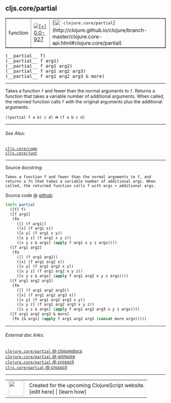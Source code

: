 ## cljs.core/partial



 <table border="1">
<tr>
<td>function</td>
<td><a href="https://github.com/cljsinfo/cljs-api-docs/tree/0.0-927"><img valign="middle" alt="[+] 0.0-927" title="Added in 0.0-927" src="https://img.shields.io/badge/+-0.0--927-lightgrey.svg"></a> </td>
<td>
[<img height="24px" valign="middle" src="http://i.imgur.com/1GjPKvB.png"> <samp>clojure.core/partial</samp>](http://clojure.github.io/clojure/branch-master/clojure.core-api.html#clojure.core/partial)
</td>
</tr>
</table>


 <samp>
(__partial__ f)<br>
</samp>
 <samp>
(__partial__ f arg1)<br>
</samp>
 <samp>
(__partial__ f arg1 arg2)<br>
</samp>
 <samp>
(__partial__ f arg1 arg2 arg3)<br>
</samp>
 <samp>
(__partial__ f arg1 arg2 arg3 & more)<br>
</samp>

---

Takes a function `f` and fewer than the normal arguments to `f`. Returns a
function that takes a variable number of additional arguments. When called, the
returned function calls `f` with the original arguments plus the additional
arguments.

`((partial f a b) c d)` => `(f a b c d)`



---


###### See Also:

[`cljs.core/comp`](../cljs.core/comp.md)<br>
[`cljs.core/juxt`](../cljs.core/juxt.md)<br>

---


Source docstring:

```
Takes a function f and fewer than the normal arguments to f, and
returns a fn that takes a variable number of additional args. When
called, the returned function calls f with args + additional args.
```


Source code @ [github](https://github.com/clojure/clojurescript/blob/r3269/src/main/cljs/cljs/core.cljs#L3671-L3698):

```clj
(defn partial
  ([f] f)
  ([f arg1]
   (fn
     ([] (f arg1))
     ([x] (f arg1 x))
     ([x y] (f arg1 x y))
     ([x y z] (f arg1 x y z))
     ([x y z & args] (apply f arg1 x y z args))))
  ([f arg1 arg2]
   (fn
     ([] (f arg1 arg2))
     ([x] (f arg1 arg2 x))
     ([x y] (f arg1 arg2 x y))
     ([x y z] (f arg1 arg2 x y z))
     ([x y z & args] (apply f arg1 arg2 x y z args))))
  ([f arg1 arg2 arg3]
   (fn
     ([] (f arg1 arg2 arg3))
     ([x] (f arg1 arg2 arg3 x))
     ([x y] (f arg1 arg2 arg3 x y))
     ([x y z] (f arg1 arg2 arg3 x y z))
     ([x y z & args] (apply f arg1 arg2 arg3 x y z args))))
  ([f arg1 arg2 arg3 & more]
   (fn [& args] (apply f arg1 arg2 arg3 (concat more args)))))
```

<!--
Repo - tag - source tree - lines:

 <pre>
clojurescript @ r3269
└── src
    └── main
        └── cljs
            └── cljs
                └── <ins>[core.cljs:3671-3698](https://github.com/clojure/clojurescript/blob/r3269/src/main/cljs/cljs/core.cljs#L3671-L3698)</ins>
</pre>

-->

---



###### External doc links:

[`clojure.core/partial` @ clojuredocs](http://clojuredocs.org/clojure.core/partial)<br>
[`clojure.core/partial` @ grimoire](http://conj.io/store/v1/org.clojure/clojure/1.7.0-beta3/clj/clojure.core/partial/)<br>
[`clojure.core/partial` @ crossclj](http://crossclj.info/fun/clojure.core/partial.html)<br>
[`cljs.core/partial` @ crossclj](http://crossclj.info/fun/cljs.core.cljs/partial.html)<br>

---

 <table>
<tr><td>
<img valign="middle" align="right" width="48px" src="http://i.imgur.com/Hi20huC.png">
</td><td>
Created for the upcoming ClojureScript website.<br>
[edit here] | [learn how]
</td></tr></table>

[edit here]:https://github.com/cljsinfo/cljs-api-docs/blob/master/cljsdoc/cljs.core/partial.cljsdoc
[learn how]:https://github.com/cljsinfo/cljs-api-docs/wiki/cljsdoc-files

<!--

This information was too distracting to show to readers, but I'll leave it
commented here since it is helpful to:

- pretty-print the data used to generate this document
- and show how to retrieve that data



The API data for this symbol:

```clj
{:description "Takes a function `f` and fewer than the normal arguments to `f`. Returns a\nfunction that takes a variable number of additional arguments. When called, the\nreturned function calls `f` with the original arguments plus the additional\narguments.\n\n`((partial f a b) c d)` => `(f a b c d)`",
 :ns "cljs.core",
 :name "partial",
 :signature ["[f]"
             "[f arg1]"
             "[f arg1 arg2]"
             "[f arg1 arg2 arg3]"
             "[f arg1 arg2 arg3 & more]"],
 :history [["+" "0.0-927"]],
 :type "function",
 :related ["cljs.core/comp" "cljs.core/juxt"],
 :full-name-encode "cljs.core/partial",
 :source {:code "(defn partial\n  ([f] f)\n  ([f arg1]\n   (fn\n     ([] (f arg1))\n     ([x] (f arg1 x))\n     ([x y] (f arg1 x y))\n     ([x y z] (f arg1 x y z))\n     ([x y z & args] (apply f arg1 x y z args))))\n  ([f arg1 arg2]\n   (fn\n     ([] (f arg1 arg2))\n     ([x] (f arg1 arg2 x))\n     ([x y] (f arg1 arg2 x y))\n     ([x y z] (f arg1 arg2 x y z))\n     ([x y z & args] (apply f arg1 arg2 x y z args))))\n  ([f arg1 arg2 arg3]\n   (fn\n     ([] (f arg1 arg2 arg3))\n     ([x] (f arg1 arg2 arg3 x))\n     ([x y] (f arg1 arg2 arg3 x y))\n     ([x y z] (f arg1 arg2 arg3 x y z))\n     ([x y z & args] (apply f arg1 arg2 arg3 x y z args))))\n  ([f arg1 arg2 arg3 & more]\n   (fn [& args] (apply f arg1 arg2 arg3 (concat more args)))))",
          :title "Source code",
          :repo "clojurescript",
          :tag "r3269",
          :filename "src/main/cljs/cljs/core.cljs",
          :lines [3671 3698]},
 :full-name "cljs.core/partial",
 :clj-symbol "clojure.core/partial",
 :docstring "Takes a function f and fewer than the normal arguments to f, and\nreturns a fn that takes a variable number of additional args. When\ncalled, the returned function calls f with args + additional args."}

```

Retrieve the API data for this symbol:

```clj
;; from Clojure REPL
(require '[clojure.edn :as edn])
(-> (slurp "https://raw.githubusercontent.com/cljsinfo/cljs-api-docs/catalog/cljs-api.edn")
    (edn/read-string)
    (get-in [:symbols "cljs.core/partial"]))
```

-->

